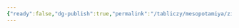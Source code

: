 ```yaml
---
{"ready":false,"dg-publish":true,"permalink":"/tabliczy/mesopotamiya/zikkurat-v-dur-kurigalzu/","dgPassFrontmatter":true}
---
```



